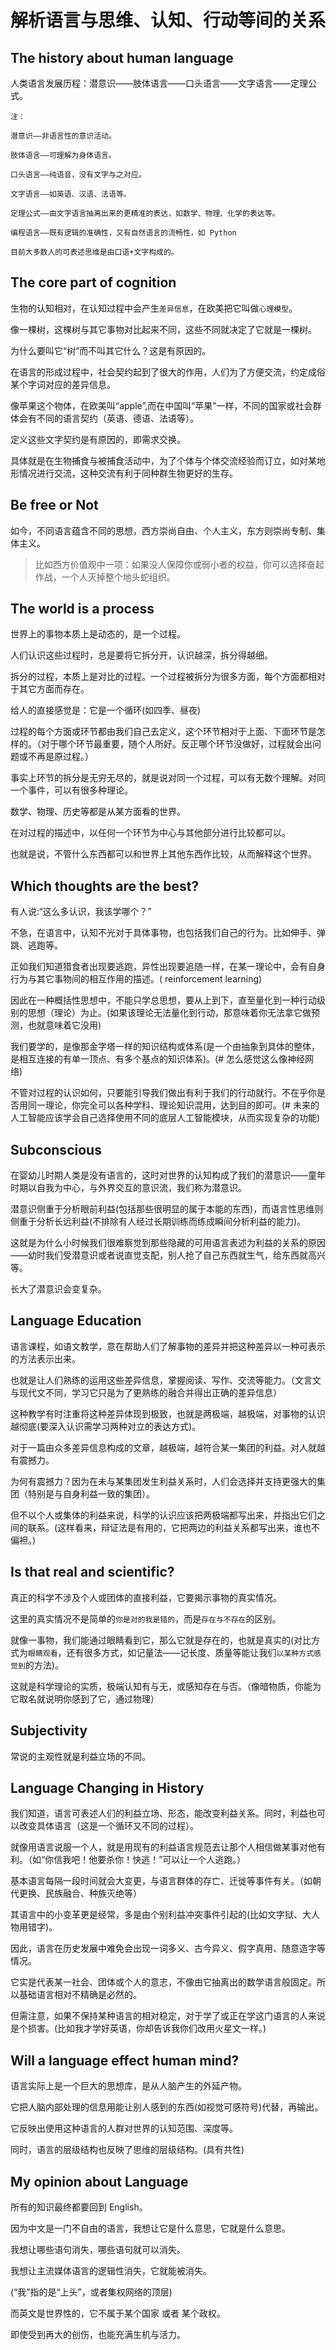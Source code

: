 # 解析语言与思维、认知、行动等间的关系

## The history about human language

人类语言发展历程：潜意识——肢体语言——口头语言——文字语言——定理公式。

```text
注：

潜意识——非语言性的意识活动。

肢体语言——可理解为身体语言。

口头语言——纯语音，没有文字与之对应。

文字语言——如英语、汉语、法语等。

定理公式——由文字语言抽离出来的更精准的表达，如数学、物理、化学的表达等。

编程语言——既有逻辑的准确性，又有自然语言的流畅性，如 Python

目前大多数人的可表述思维是由口语+文字构成的。
```

## The core part of cognition

生物的认知相对，在认知过程中会产生`差异信息`，在欧美把它叫做`心理模型`。

像一棵树，这棵树与其它事物对比起来不同，这些不同就决定了它就是一棵树。

为什么要叫它“树”而不叫其它什么？这是有原因的。

在语言的形成过程中，社会契约起到了很大的作用，人们为了方便交流，约定成俗某个字词对应的差异信息。

像苹果这个物体，在欧美叫“apple”,而在中国叫“苹果”一样，不同的国家或社会群体会有不同的语言契约（英语、德语、法语等）。

定义这些文字契约是有原因的，即需求交换。

具体就是在生物捕食与被捕食活动中，为了个体与个体交流经验而订立，如对某地形情况进行交流，这种交流有利于同种群生物更好的生存。

## Be free or Not

如今，不同语言蕴含不同的思想，西方崇尚自由、个人主义，东方则崇尚专制、集体主义。

> 比如西方价值观中一项：如果没人保障你或弱小者的权益，你可以选择奋起作战，一个人灭掉整个地头蛇组织。

## The world is a process

世界上的事物本质上是动态的，是一个过程。

人们认识这些过程时，总是要将它拆分开，认识越深，拆分得越细。

拆分的过程，本质上是对比的过程。一个过程被拆分为很多方面，每个方面都相对于其它方面而存在。

给人的直接感觉是：它是一个循环\(如四季、昼夜\)

过程的每个方面或环节都由我们自己去定义，这个环节相对于上面、下面环节是怎样的。（对于哪个环节最重要，随个人所好。反正哪个环节没做好，过程就会出问题或不再是原过程。）

事实上环节的拆分是无穷无尽的，就是说对同一个过程，可以有无数个理解。对同一个事件，可以有很多种理论。

数学、物理、历史等都是从某方面看的世界。

在对过程的描述中，以任何一个环节为中心与其他部分进行比较都可以。

也就是说，不管什么东西都可以和世界上其他东西作比较，从而解释这个世界。

## Which thoughts are the best?

有人说:“这么多认识，我该学哪个？”

不急，在语言中，认知不光对于具体事物，也包括我们自己的行为。比如伸手、弹跳、逃跑等。

正如我们知道猎食者出现要逃跑，异性出现要追随一样，在某一理论中，会有自身行为与其它事物间的相互作用的描述。\( reinforcement learning\)

因此在一种概括性思想中，不能只学总思想，要从上到下，直至量化到一种行动级别的思想（理论）为止。\(如果该理论无法量化到行动，那意味着你无法拿它做预测，也就意味着它没用\)

我们要学的，是像那金字塔一样的知识结构或体系\(是一个由抽象到具体的整体，是相互连接的有单一顶点、有多个基点的知识体系\)。\(\# 怎么感觉这么像神经网络\)

不管对过程的认识如何，只要能引导我们做出有利于我们的行动就行。不在乎你是否用同一理论，你完全可以各种学科、理论知识混用，达到目的即可。\(\# 未来的人工智能应该学会自己选择使用不同的底层人工智能模块，从而实现复杂的功能\)

## Subconscious

在婴幼儿时期人类是没有语言的，这时对世界的认知构成了我们的潜意识——童年时期以自我为中心，与外界交互的意识流，我们称为潜意识。

潜意识侧重于分析眼前利益\(包括那些很明显的属于本能的东西\)，而语言性思维则侧重于分析长远利益\(不排除有人经过长期训练而练成瞬间分析利益的能力\)。

这就是为什么小时候我们很难察觉到那些隐藏的可用语言表述为利益的关系的原因——幼时我们受潜意识或者说直觉支配，别人抢了自己东西就生气，给东西就高兴等。

长大了潜意识会变复杂。

## Language Education

语言课程，如语文教学，意在帮助人们了解事物的差异并把这种差异以一种可表示的方法表示出来。

也就是让人们熟练的运用这些差异信息，掌握阅读、写作、交流等能力。（文言文与现代文不同，学习它只是为了更熟练的融合并得出正确的差异信息）

这种教学有时注重将这种差异体现到极致，也就是两极端，越极端，对事物的认识越彻底\(要深入认识需学习两种对立的表达方式\)。

对于一篇由众多差异信息构成的文章，越极端，越符合某一集团的利益。对人就越有震撼力。

为何有震撼力？因为在未与某集团发生利益关系时，人们会选择并支持更强大的集团（特别是与自身利益一致的集团）。

但不以个人或集体的利益来说，科学的认识应该把两极端都写出来，并指出它们之间的联系。\(这样看来，辩证法是有用的，它把两边的利益关系都写出来，谁也不偏袒。\)

## Is that real and scientific?

真正的科学不涉及个人或团体的直接利益，它要揭示事物的真实情况。

这里的真实情况不是简单的`你是对的我是错的`，而是`存在与不存在`的区别。

就像一事物，我们能通过眼睛看到它，那么它就是存在的，也就是真实的\(对比方式为`眼睛观看`，还有很多方式，如记量法——记长度、质量等能让我们`以某种方式感觉到`的方法\)。

这就是科学理论的实质，极端认知有与无，或感知存在与否。（像暗物质，你能为它取名就说明你感到了它，通过物理）

## Subjectivity

常说的主观性就是利益立场的不同。

## Language Changing in History

我们知道，语言可表述人们的利益立场、形态，能改变利益关系。同时，利益也可以改变具体语言（这是一个循环又不同的过程）。

就像用语言说服一个人，就是用现有的利益语言规范去让那个人相信做某事对他有利。（如“你信我吧！他要杀你！快逃！”可以让一个人逃跑。）

基本语言每隔一段时间就会大变更，与语言群体的存亡、迁徙等事件有关。（如朝代更换、民族融合、种族灭绝等）

其语言中的小变革更是经常，多是由个别利益冲突事件引起的\(比如文字狱、大人物用错字\)。

因此，语言在历史发展中难免会出现一词多义、古今异义、假字真用、随意造字等情况。

它实是代表某一社会、团体或个人的意志，不像由它抽离出的数学语言般固定。所以基础语言相对不精确是必然的。

但需注意，如果不保持某种语言的相对稳定，对于学了或正在学这门语言的人来说是个损害。\(比如我才学好英语，你却告诉我你们改用火星文一样。\)

## Will a language effect human mind?

语言实际上是一个巨大的思想库，是从人脑产生的外延产物。

它把人脑内部处理的信息用能让别人感到的东西\(如视觉可感符号\)代替，再输出。

它反映出使用这种语言的人群对世界的认知范围、深度等。

同时，语言的层级结构也反映了思维的层级结构。\(具有共性\)

## My opinion about Language

所有的知识最终都要回到 English。

因为中文是一门不自由的语言，我想让它是什么意思，它就是什么意思。

我想让哪些语句消失，哪些语句就可以消失。

我想让主流媒体语言的逻辑性消失，它就能被消失。

\(“我”指的是“上头”，或者集权网络的顶层\)

而英文是世界性的，它不属于某个国家 或者 某个政权。

即使受到再大的创伤，也能充满生机与活力。


